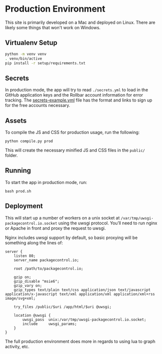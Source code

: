 # Production Environment

This site is primarily developed on a Mac and deployed on Linux. There are
likely some things that won't work on Windows.

## Virtualenv Setup

```bash
python -m venv venv
. venv/bin/active
pip install -r setup/requirements.txt
```

## Secrets

In production mode, the app will try to read `./secrets.yml` to load in the
GitHub application keys and the Rollbar account information for error tracking.
The [secrets-example.yml](secrets-example.yml) file has the format and links
to sign up for the free accounts necessary.

## Assets

To compile the JS and CSS for production usage, run the following:

```
python compile.py prod
```

This will create the necessary minified JS and CSS files in the `public/`
folder.

## Running

To start the app in production mode, run:

```
bash prod.sh
```

## Deployment

This will start up a number of workers on a unix socket at
`/var/tmp/uwsgi-packagecontrol.io.socket` using the uwsgi
protocol. You’ll need to run nginx or Apache in front and proxy the
request to uwsgi.

Nginx includes uwsgi support by default, so basic proxying will be something
along the lines of:

```
server {
    listen 80;
    server_name packagecontrol.io;

    root /path/to/packagecontrol.io;

    gzip on;
    gzip_disable "msie6";
    gzip_vary on;
    gzip_types text/plain text/css application/json text/javascript application/x-javascript text/xml application/xml application/xml+rss image/svg+xml;

    try_files /public/$uri /app/html/$uri @uwsgi;

    location @uwsgi {
        uwsgi_pass  unix:/var/tmp/uwsgi-packagecontrol.io.socket;
        include     uwsgi_params;
    }
}
```

The full production environment does more in regards to using lua to graph
activity, etc.
